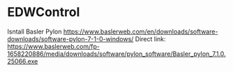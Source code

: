 # EDWControl
 
Isntall Basler Pylon
https://www.baslerweb.com/en/downloads/software-downloads/software-pylon-7-1-0-windows/
Direct link: https://www.baslerweb.com/fp-1658220886/media/downloads/software/pylon_software/Basler_pylon_7.1.0.25066.exe


